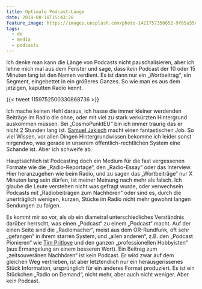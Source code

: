 ```yaml
---
title: Optimale Podcast-Länge
date: 2019-08-10T15:43:28
feature_image: https://images.unsplash.com/photo-1421757350652-9f65a35effc7?ixlib=rb-1.2.1&q=80&fm=jpg&crop=entropy&cs=tinysrgb&w=1080&fit=max&ixid=eyJhcHBfaWQiOjExNzczfQ
tags:
  - de
  - media
  - podcasts
---
```


Ich denke man kann die Länge von Podcasts nicht pauschalisieren, aber ich lehne mich mal aus dem Fenster und sage, dass _kein_ Podcast der 10 oder 15 Minuten lang ist den Namen verdient. Es ist dann nur ein „Wortbeitrag“, ein Segment, eingebettet in ein größeres Ganzes. So wie man es aus dem jetzigen, kaputten Radio kennt.

{{< tweet 1159752500330868736 >}}

Ich mache keinen Hehl daraus, ich hasse die immer kleiner werdenden Beiträge im Radio die ohne, oder mit viel zu stark verkürzten Hintergrund auskommen müssen. Bei „CosmoPunktEU“ bin ich immer traurig das er nicht 2 Stunden lang ist. [Samuel Jakisch](https://twitter.com/samuel_ja) macht einen fantastischen Job. So viel Wissen, vor allen Dingen Hintergrundwissen bekomme ich leider sonst nirgendwo, was gerade in unserem öffentlich-rechtlichen System eine Schande ist. Aber ich schweife ab.

Hauptsächlich ist Podcasting doch ein Medium für die fast vergessenen Formate wie die „Radio-Reportage“, den „Radio-Essay“ oder das Interview. Hier heranzugehen wie beim Radio, und zu sagen das „Wortbeiträge“ nur X Minuten lang sein dürfen, ist meiner Meinung nach mehr als falsch. Ich glaube die Leute verstehen nicht was gefragt wurde, oder verwechseln Podcasts mit „Radiobeiträgen zum Nachhören“ oder sind es, durch die unerträglich wenigen, kurzen, Stücke im Radio nicht mehr gewohnt langen Sendungen zu folgen.

Es kommt mir so vor, als ob ein diametral unterschiedliches Verständnis darüber herrscht, was einen „Podcast“ zu einem „Podcast“ macht. Auf der einen Seite sind die „Radiomacher“, meist aus dem ÖR-Rundfunk, oft sehr „gefangen“ in ihrem starren System, und „allen anderen“, z.B. den „Podcast Pionieren“ wie [Tim Pritlove](https://twitter.com/timpritlove) und den ganzen „professionellen Hobbyisten“ (aus Ermangelung an einem besseren Wort). Ein Beitrag zum „zeitsouveränen Nachhören“ ist kein Podcast. Er wird zwar auf dem gleichen Weg vertrieben, ist aber letztendlich nur ein herausgerissenes Stück Information, ursprünglich für ein anderes Format produziert. Es ist ein Stückchen „Radio on Demand“, nicht mehr, aber auch nicht weniger. Aber kein Podcast.
